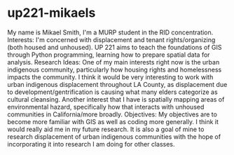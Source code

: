 # up221-mikaels
My name is Mikael Smith, 
I'm a MURP student in the RID concentration. 
Interests:
I'm concerned with displacement and tenant rights/organizing (both housed and unhoused).
UP 221 aims to teach the foundations of GIS through Python programming, learning how to prepare spatial data for analysis.
Research Ideas:
One of my main interests right now is the urban indigenous community, particularly how housing rights and homelessness impacts the community. I think it would be very interesting to work with urban indigenous displacement throughout LA County, as displacement due to development/gentrification is causing what many elders categorize as cultural cleansing. Another interest that I have is spatially mapping areas of environmental hazard, specifically how that interacts with unhoused communities in California/more broadly.
Objectives:
My objectives are to become more familiar with GIS as well as coding more generally. I think it would really aid me in my future research. It is also a goal of mine to research displacement of urban indigenous communities with the hope of incorporating it into research I am doing for other classes.
